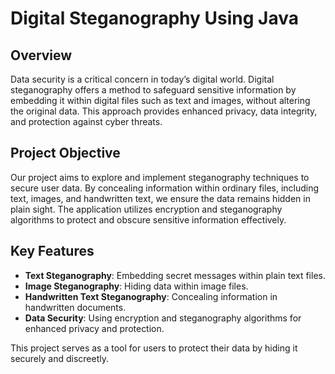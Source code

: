 # Digital Steganography Using Java

## Overview

Data security is a critical concern in today’s digital world. Digital steganography offers a method to safeguard sensitive information by embedding it within digital files such as text and images, without altering the original data. This approach provides enhanced privacy, data integrity, and protection against cyber threats.

## Project Objective

Our project aims to explore and implement steganography techniques to secure user data. By concealing information within ordinary files, including text, images, and handwritten text, we ensure the data remains hidden in plain sight. The application utilizes encryption and steganography algorithms to protect and obscure sensitive information effectively.

## Key Features

- **Text Steganography**: Embedding secret messages within plain text files.
- **Image Steganography**: Hiding data within image files.
- **Handwritten Text Steganography**: Concealing information in handwritten documents.
- **Data Security**: Using encryption and steganography algorithms for enhanced privacy and protection.

This project serves as a tool for users to protect their data by hiding it securely and discreetly.
